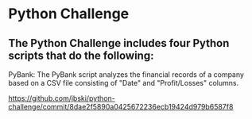 # Python Challenge

## The Python Challenge includes four Python scripts that do the following:

  PyBank: The PyBank script analyzes the financial records of a company based on a CSV file consisting of
          "Date" and "Profit/Losses" columns.

https://github.com/jbski/python-challenge/commit/8dae2f5890a0425672236ecb19424d979b6587f8
